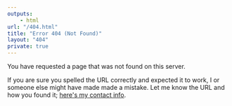 ```yaml
---
outputs:
    - html
url: "/404.html"
title: "Error 404 (Not Found)"
layout: "404"
private: true
---
```

You have requested a page that was not found on this server.

If you are sure you spelled the URL correctly and expected it to work, I or someone else might have made made a mistake. Let me know the URL and how you found it; [here's my contact info](https://seirdy.one/about/#location-seirdy-online).
